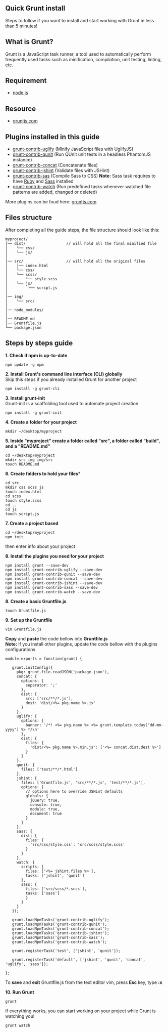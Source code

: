 ## Quick Grunt install

Steps to follow if you want to install and start working with Grunt in less than 5 minutes!

## What is Grunt?
Grunt is a JavaScript task runner, a tool used to automatically perform frequently used tasks such as minification, compilation, unit testing, linting, etc.

## Requirement

- [node.js](https://nodejs.org/en/)

## Resource

- [gruntjs.com](https://gruntjs.com/getting-started)

## Plugins installed in this guide
- [grunt-contrib-uglify](https://github.com/gruntjs/grunt-contrib-uglify) (Minify JavaScript files with UglifyJS)
- [grunt-contrib-qunit](https://github.com/gruntjs/grunt-contrib-qunit) (Run QUnit unit tests in a headless PhantomJS instance)
- [grunt-contrib-concat](https://github.com/gruntjs/grunt-contrib-concat) (Concatenate files)
- [grunt-contrib-jshint](https://github.com/gruntjs/grunt-contrib-concat) (Validate files with JSHint)
- [grunt-contrib-sas](https://github.com/gruntjs/grunt-contrib-sass) (Compile Sass to CSS)
**Note:** Sass task requires to have [Ruby](https://www.ruby-lang.org/en/downloads/) and [Sass](http://sass-lang.com/install) installed
- [grunt-contrib-watch](https://github.com/gruntjs/grunt-contrib-watch) (Run predefined tasks whenever watched file patterns are added, changed or deleted)

More plugins can be foud here: [gruntjs.com](https://gruntjs.com/plugins)

## Files structure

After completing all the guide steps, the file structure should look like this:

    myproject/
    │── dist/                  // will hold all the final minified file
    │    └── css/
    │    └── js/
    │
    │── src/                   // will hold all the original files
    │    │── index.html
    │    └── css/
    │    └── scss/
    │        └── style.scss
    │    └── js/
    │         └── script.js
    │
    │── img/
    │    └── src/
    │
    │── node_modules/
    │
    │── README.md
    │── Gruntfile.js
    └── package.json    
    

## Steps by steps guide


**1. Check if npm is up-to-date**

    npm update -g npm

**2. Install Grunt's command line interface (CLI) globally**<br>
Skip this steps if you already installed Grunt for another project

    npm install -g grunt-cli

**3. Install grunt-init**<br>
Grunt-init is a scaffolding tool used to automate project creation

    npm install -g grunt-init

**4. Create a folder for your project**

    mkdir ~/desktop/myproject


**5. Inside "myproject" create a folder called "src", a folder called "build", and a "README.md"**

    cd ~/desktop/myproject
    mkdir src img img/src
    touch README.md

**6. Create folders to hold your files***

    cd src
    mkdir css scss js
    touch index.html
    cd scss
    touch style.scss
    cd ..
    cd js
    touch script.js

**7. Create a project based**

    cd ~/desktop/myproject
    npm init

then enter info about your project

**8. Install the plugins you need for your project**<br>

    npm install grunt --save-dev
    npm install grunt-contrib-uglify --save-dev
    npm install grunt-contrib-qunit --save-dev
    npm install grunt-contrib-concat --save-dev
    npm install grunt-contrib-jshint --save-dev
    npm install grunt-contrib-sass --save-dev
    npm install grunt-contrib-watch --save-dev

**8. Create a basic Gruntfile.js**

    touch Gruntfile.js

**9. Set up the Gruntfile**

    vim Gruntfile.js

**Copy** and **paste** the code bellow into **Gruntfile.js**<br>
**Note:** If you install other plugins, update the code bellow with the plugins configurations

    module.exports = function(grunt) {

       grunt.initConfig({
         pkg: grunt.file.readJSON('package.json'),
         concat: {
           options: {
             separator: ';'
           },
           dist: {
             src: ['src/**/*.js'],
             dest: 'dist/<%= pkg.name %>.js'
           }
         },
         uglify: {
           options: {
             banner: '/*! <%= pkg.name %> <%= grunt.template.today("dd-mm-yyyy") %> */\n'
           },
           dist: {
             files: {
               'dist/<%= pkg.name %>.min.js': ['<%= concat.dist.dest %>']
             }
           }
         },
         qunit: {
           files: ['test/**/*.html']
         },
         jshint: {
           files: ['Gruntfile.js', 'src/**/*.js', 'test/**/*.js'],
           options: {
             // options here to override JSHint defaults
             globals: {
               jQuery: true,
               console: true,
               module: true,
               document: true
             }
           }
         },
         sass: {
           dist: {
             files: {
               'src/css/style.css': 'src/scss/style.scss'
             }
           }
         },  
         watch: {
           scripts: {
             files: ['<%= jshint.files %>'],
             tasks: ['jshint', 'qunit']
           },
           sass: {
             files: ['src/scss/*.scss'],
             tasks: ['sass']
             }
           }
         }
       });

       grunt.loadNpmTasks('grunt-contrib-uglify');
       grunt.loadNpmTasks('grunt-contrib-qunit');
       grunt.loadNpmTasks('grunt-contrib-concat');
       grunt.loadNpmTasks('grunt-contrib-jshint');
       grunt.loadNpmTasks('grunt-contrib-sass');
       grunt.loadNpmTasks('grunt-contrib-watch');

       grunt.registerTask('test', ['jshint', 'qunit']);

       grunt.registerTask('default', ['jshint', 'qunit', 'concat', 'uglify', 'sass']);

    };

To **save** and **exit** Gruntfile.js from the text editor vim, press **Esc** key, type **:x**

**10. Run Grunt**

    grunt

If everything works, you can start working on your project while Grunt is watching you!

    grunt watch
